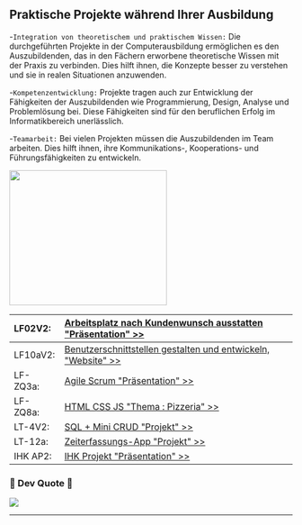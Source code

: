 ## Praktische Projekte während Ihrer Ausbildung
-`Integration von theoretischem und praktischem Wissen:`
Die durchgeführten Projekte in der Computerausbildung ermöglichen es den Auszubildenden, 
das in den Fächern erworbene theoretische Wissen mit der Praxis zu verbinden. 
Dies hilft ihnen, die Konzepte besser zu verstehen und sie in realen Situationen anzuwenden.

-`Kompetenzentwicklung:`
Projekte tragen auch zur Entwicklung der Fähigkeiten der Auszubildenden wie Programmierung, 
Design, Analyse und Problemlösung bei. Diese Fähigkeiten sind für den beruflichen Erfolg im Informatikbereich unerlässlich.

-`Teamarbeit:`
Bei vielen Projekten müssen die Auszubildenden im Team arbeiten. 
Dies hilft ihnen, ihre Kommunikations-, Kooperations- und Führungsfähigkeiten zu entwickeln.


<p align='left'>
<img src="https://media.giphy.com/media/Rd6sn03ncIklmprvy6/giphy.gif" width="280" height="240" frameBorder="0" class="giphy-embed" allowFullScreen></img></p>
<p align="left">


| LF02V2: | [Arbeitsplatz nach Kundenwunsch ausstatten "Präsentation" >>](https://heyzine.com/flip-book/68343e51e8.html)     |
| :-------- | :------- | 
| LF10aV2:     | [Benutzerschnittstellen gestalten und entwickeln, "Website" >> ](https://github.com/dwn10/gfn-2023) |
| LF-ZQ3a: | [Agile Scrum "Präsentation" >>](https://heyzine.com/flip-book/c134286abb.html)     |
| LF-ZQ8a: | [HTML CSS JS "Thema : Pizzeria" >>](https://github.com/dwn10/LF-ZQ8a-Projekt)     |
| LT-4V2: | [SQL + Mini CRUD "Projekt" >>](https://github.com/dwn10/SQL-LT4V2-Projekt)     |
| LT-12a: | [Zeiterfassungs-App "Projekt" >>](https://github.com/dwn10/LF12a)     |
| IHK AP2: | [IHK Projekt "Präsentation" >>](https://heyzine.com/flip-book/a60e45f651.html)     |



### 👅 Dev Quote 👅
![](https://quotes-github-readme.vercel.app/api?type=horizontal&theme=radical)

---

